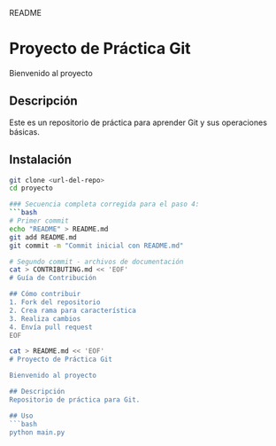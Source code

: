 README
# Proyecto de Práctica Git

Bienvenido al proyecto

## Descripción

Este es un repositorio de práctica para aprender Git y sus operaciones básicas.

## Instalación
```bash
git clone <url-del-repo>
cd proyecto

### Secuencia completa corregida para el paso 4:
```bash
# Primer commit
echo "README" > README.md
git add README.md
git commit -m "Commit inicial con README.md"

# Segundo commit - archivos de documentación
cat > CONTRIBUTING.md << 'EOF'
# Guía de Contribución

## Cómo contribuir
1. Fork del repositorio
2. Crea rama para característica
3. Realiza cambios
4. Envía pull request
EOF

cat > README.md << 'EOF'
# Proyecto de Práctica Git

Bienvenido al proyecto

## Descripción
Repositorio de práctica para Git.

## Uso
```bash
python main.py